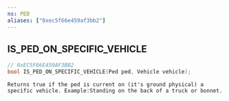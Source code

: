```yaml
---
ns: PED
aliases: ["0xec5f66e459af3bb2"]
---
```

## IS_PED_ON_SPECIFIC_VEHICLE

```c
// 0xEC5F66E459AF3BB2
bool IS_PED_ON_SPECIFIC_VEHICLE(Ped ped, Vehicle vehicle);
```

```
Returns true if the ped is current on (it's ground physical) a specific vehicle. Example:Standing on the back of a truck or bonnet.
```
